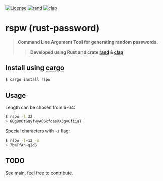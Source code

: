 [![License](https://img.shields.io/badge/license-MIT-blue?style=flat-square)](LICENSE)
[![rand](https://img.shields.io/badge/rand-v0.8.5-orange?style=flat-square)](https://crates.io/crates/rand)
[![clap](https://img.shields.io/badge/clap-v4.3.0-orange?style=flat-square)](https://crates.io/crates/clap)

# rspw (rust-password)
> **Command Line Argument Tool for generating random passwords.**
>> **Developed using Rust and crate [rand](https://github.com/rust-random/rand) & [clap](https://github.com/clap-rs/clap)**

## Install using [cargo](https://doc.rust-lang.org/cargo/)
```bash
$ cargo install rspw
```

## Usage
Length can be chosen from 6-64:
```bash
$ rspw -l 32
> 6Og8mOtGQyfwyA8SxfdasXX3gvGfiiaT
```
Special characters with `-s` flag:
```bash
$ rspw -l=12 -s
> 7b%TfAn~qIdS
```

## TODO
See [main](src/main.rs), feel free to contribute.
